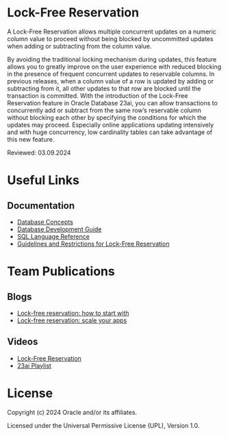 # Lock-Free Reservation

A Lock-Free Reservation allows multiple concurrent updates on a numeric column value to proceed without being blocked by uncommitted updates when adding or subtracting from the column value.

By avoiding the traditional locking mechanism during updates, this feature allows you to greatly improve on the user experience with reduced blocking in the presence of frequent concurrent updates to reservable columns. In previous releases, when a column value of a row is updated by adding or subtracting from it, all other updates to that row are blocked until the transaction is committed. With the introduction of the Lock-Free Reservation feature in Oracle Database 23ai, you can allow transactions 
to concurrently add or subtract from the same row’s reservable column without blocking each other by specifying the conditions for which the updates may proceed.
Especially online applications updating intensively and with huge concurrency, low cardinality tables can take advantage of this new feature.

Reviewed: 03.09.2024

# Useful Links

## Documentation

- [Database Concepts](https://docs.oracle.com/en/database/oracle/oracle-database/23/cncpt/tables-and-table-clusters.html#GUID-7C6A8E8A-F634-4D0D-877A-F948D6101066)
- [Database Development Guide](https://docs.oracle.com/en/database/oracle/oracle-database/23/adfns/using-lock-free-reservation.html#GUID-60D87F8F-AD9B-40A6-BB3C-193FFF0E60BB)
- [SQL Language Reference](https://docs.oracle.com/en/database/oracle/oracle-database/23/sqlrf/CREATE-TABLE.html#GUID-F9CE0CC3-13AE-4744-A43C-EAC7A71AAAB6)
- [Guidelines and Restrictions for Lock-Free Reservation](https://docs.oracle.com/en/database/oracle/oracle-database/23/adfns/using-lock-free-reservation.html#GUID-B2C0C556-64D0-47B6-B8AE-C97AD56A0F96)


# Team Publications

## Blogs
- [Lock-free reservation: how to start with](https://blogs.oracle.com/coretec/post/lock-free-reservation-in-23c)
- [Lock-free reservation: scale your apps](https://blogs.oracle.com/coretec/post/lockfree-reservation-in-23c-scale-your-apps)

## Videos
- [Lock-Free Reservation](https://youtu.be/h6YvDoBfeyg)
- [23ai Playlist](https://www.youtube.com/playlist?list=PLHA__TOeNI7MNBND0JWQUqTYOQ1up-VHX)

# License

Copyright (c) 2024 Oracle and/or its affiliates.

Licensed under the Universal Permissive License (UPL), Version 1.0.
